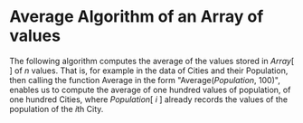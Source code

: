 # Average Algorithm of an Array of values

The following algorithm computes the average of the values stored in <em>Array</em>[ ] of <em>n</em> values. 
That is, for example in the data of Cities and their Population, then calling the function Average in the form "Average(<em>Population</em>, 100)", enables us to compute the average
of one hundred values of population, of one hundred Cities, where <em>Population</em>[ <em>i</em> ] already records the values of the population of the <em>i</em>th City.

